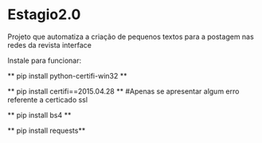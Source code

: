 # Estagio2.0
 Projeto que automatiza a criação de pequenos textos para a postagem nas redes da revista interface

 Instale para funcionar:

 ** pip install python-certifi-win32 **
 
 ** pip install certifi==2015.04.28 ** #Apenas se apresentar algum erro referente a certicado ssl 
 
 ** pip install bs4 **
 
 ** pip install requests**
 
 
